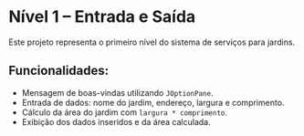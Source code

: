 # Nível 1 – Entrada e Saída

Este projeto representa o primeiro nível do sistema de serviços para jardins.

## Funcionalidades:
- Mensagem de boas-vindas utilizando `JOptionPane`.
- Entrada de dados: nome do jardim, endereço, largura e comprimento.
- Cálculo da área do jardim com `largura * comprimento`.
- Exibição dos dados inseridos e da área calculada.
